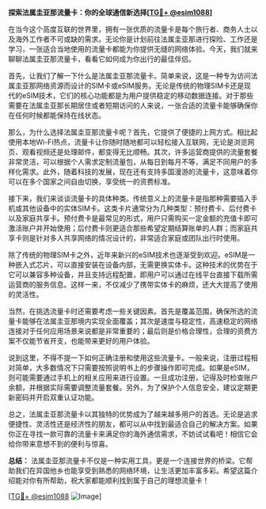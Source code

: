 **探索法属圭亚那流量卡：你的全球通信新选择[[TG💪+ @esim1088](https://t.me/s/esim1088)]**

在当今这个高度互联的世界里，拥有一张优质的流量卡是每个旅行者、商务人士以及海外工作者不可或缺的需求。无论你是计划前往法属圭亚那进行探险、工作还是学习，一张适合当地使用的流量卡都能为你提供无缝的网络体验。今天，我们就来聊聊法属圭亚那流量卡，看看它如何成为你出行的最佳伴侣。

首先，让我们了解一下什么是法属圭亚那流量卡。简单来说，这是一种专为访问法属圭亚那网络资源而设计的SIM卡或eSIM服务。无论是传统的物理SIM卡还是现代的eSIM技术，它们的核心功能都是为用户提供稳定的移动数据连接。对于那些需要在法属圭亚那长期居住或者短期访问的人来说，一张合适的流量卡能够确保你在任何时候都能保持在线状态。

那么，为什么选择法属圭亚那流量卡呢？首先，它提供了便捷的上网方式。相比起使用本地Wi-Fi热点，流量卡让你随时随地都可以轻松接入互联网，无论是浏览网页、观看视频还是处理邮件，都变得无比顺畅。其次，许多运营商提供的流量套餐非常灵活，可以根据个人需求定制流量包，从每日到每月不等，满足不同用户的多样化需求。此外，随着科技的发展，现在还有支持多国漫游的流量卡，这意味着你可以在多个国家之间自由切换，享受统一的资费标准。

接下来，我们来谈谈流量卡的具体种类。传统意义上的流量卡是指那种需要插入手机或其他设备中的实体SIM卡。这类卡片通常分为几种类型：预付费卡、后付费卡以及家庭共享卡。预付费卡是最常见的形式，用户只需购买一定金额的充值卡即可激活账户并开始使用；后付费卡则更适合那些希望定期结算账单的人群；而家庭共享卡则是针对多人共享网络的情况设计的，非常适合家庭或团队出行时使用。

除了传统的物理SIM卡之外，近年来新兴的eSIM技术也逐渐受到欢迎。eSIM是一种嵌入式芯片，可以直接安装在设备内部，无需更换实体卡。这种技术的优势在于它可以兼容多种设备，并且支持远程配置，即用户可以通过在线平台直接下载所需运营商的服务信息。这样一来，不仅减少了携带实体卡的麻烦，还大大提高了使用的灵活性。

当然，在挑选流量卡时还需要考虑一些关键因素。首先是覆盖范围，确保所选的流量卡能够在法属圭亚那境内实现全面覆盖；其次是速度与稳定性，高速稳定的网络连接对于任何应用场景来说都是非常重要的；最后则是价格合理性，合理的资费方案不仅能节省开支，也能带来更好的用户体验。

说到这里，不得不提一下如何正确注册和使用这些流量卡。一般来说，注册过程相对简单，大多数情况下只需要按照说明书上的步骤操作即可完成。如果是eSIM，则可能需要通过手机上的相关应用来进行设置。一旦成功注册，记得及时检查账户余额，并根据实际需要调整流量套餐。另外，为了保护个人信息安全，建议定期更新密码并开启双重认证功能。

总之，法属圭亚那流量卡以其独特的优势成为了越来越多用户的首选。无论是追求便捷性、灵活性还是经济性的朋友，都可以从中找到最适合自己的解决方案。如果你正在寻找一款可靠的流量卡来满足你的海外通信需求，不妨试试看吧！相信它会给你带来意想不到的便利与惊喜。

**总结：** 法属圭亚那流量卡不仅是一种实用工具，更是一个连接世界的桥梁。它帮助我们在异国他乡也能享受到熟悉的网络环境，让生活更加丰富多彩。希望这篇介绍能对你有所帮助，祝大家都能顺利找到属于自己的理想流量卡！

[[TG💪+ @esim1088](https://t.me/s/esim1088) ![Image](https://i.postimg.cc/4NQfJmqS/Snipaste-2025-05-13-00-14-12.png)]